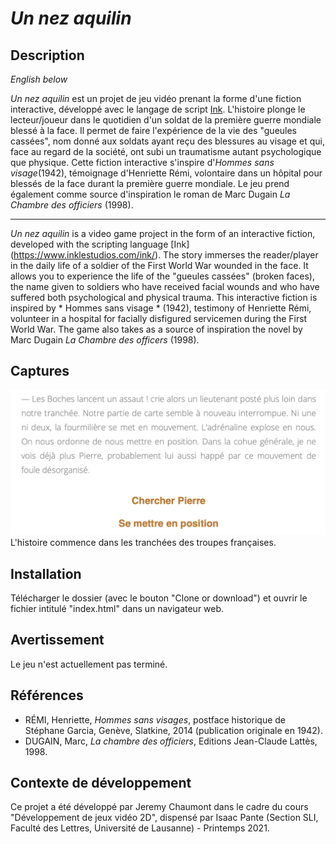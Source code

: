 # *Un nez aquilin*
## Description
*English below*

*Un nez aquilin* est un projet de jeu vidéo prenant la forme d'une fiction interactive, développé avec le langage de script [Ink](https://www.inklestudios.com/ink/). L'histoire plonge le lecteur/joueur dans le quotidien d'un soldat de la première guerre mondiale blessé à la face. Il permet de faire l'expérience de la vie des "gueules cassées", nom donné aux soldats ayant reçu des blessures au visage et qui, face au regard de la société, ont subi  un traumatisme autant psychologique que physique. Cette fiction interactive s'inspire d'*Hommes sans visage*(1942), témoignage d'Henriette Rémi, volontaire dans un hôpital pour blessés de la face durant la première guerre mondiale. Le jeu prend également comme source d'inspiration le roman de Marc Dugain <i>La Chambre des officiers</i> (1998).

--- 

*Un nez aquilin* is a video game project in the form of an interactive fiction, developed with the scripting language [Ink] (https://www.inklestudios.com/ink/). The story immerses the reader/player in the daily life of a soldier of the First World War wounded in the face. It allows you to experience the life of the "gueules cassées" (broken faces), the name given to soldiers who have received facial wounds and who have suffered both psychological and physical trauma. This interactive fiction is inspired by * Hommes sans visage * (1942), testimony of Henriette Rémi, volunteer in a hospital for facially disfigured servicemen during the First World War. The game also takes as a source of inspiration the novel by Marc Dugain *La Chambre des officers* (1998).

## Captures 
<img src="GameScreenShot.png" width="700">
L'histoire commence dans les tranchées des troupes françaises.

## Installation 
 Télécharger le dossier (avec le bouton "Clone or download") et ouvrir le fichier intitulé "index.html" dans un navigateur web.

## Avertissement
Le jeu n'est actuellement pas terminé.

## Références
- RÉMI, Henriette, *Hommes sans visages*, postface historique de Stéphane Garcia, Genève, Slatkine, 2014 (publication originale en 1942).
- DUGAIN, Marc, *La chambre des officiers*, Editions Jean-Claude Lattès, 1998.

## Contexte de développement 
Ce projet a été développé par Jeremy Chaumont dans le cadre du cours "Développement de jeux vidéo 2D", dispensé par Isaac Pante (Section SLI, Faculté des Lettres, Université de Lausanne) - Printemps 2021.
